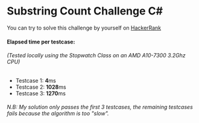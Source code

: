 # Substring Count Challenge C#

You can try to solve this challenge by yourself on [HackerRank](https://www.hackerrank.com/challenges/how-many-substrings)

#### Elapsed time per testcase:
###### (Tested locally using the *Stopwatch* Class on an *AMD A10-7300 3.2Ghz* CPU)
* Testcase 1: **4**ms
* Testcase 2: **1028**ms
* Testcase 3: **1270**ms

###### N.B: My solution only passes the first 3 testcases, the remaining testcases fails because the algorithm is too "slow".

